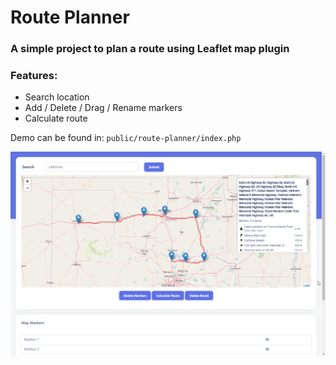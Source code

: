
# Route Planner

### A simple project to plan a route using Leaflet map plugin

### Features:
- Search location 
- Add / Delete / Drag / Rename markers
- Calculate route

Demo can be found in: `public/route-planner/index.php`

![img.png](img.png)